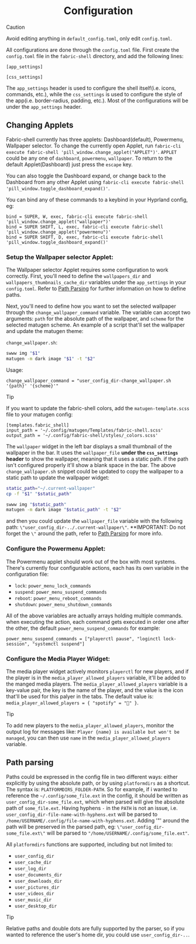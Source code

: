 <div align=center>

# Configuration

</div>

> [!CAUTION]
> Avoid editing anything in `default_config.toml`, only edit `config.toml`.

All configurations are done through the `config.toml` file. First create the `config.toml` file in the `fabric-shell` directory, and add the following lines:
```
[app_settings]

[css_settings]

```
The `app_settings` header is used to configure the shell itself(i.e. icons, commands, etc.), while the `css_settings` is used to configure the style of the app(i.e. border-radius, padding, etc.). Most of the configurations will be under the `app_settings` header.

## Changing Applets
Fabric-shell currently has three applets: Dashboard(default), Powermenu, Wallpaper selector.
To change the currently open Applet, run `fabric-cli execute fabric-shell 'pill_window.change_applet("APPLET")'`. `APPLET` could be any one of `dashboard`, `powermenu`, `wallpaper`. To return to the default Applet(Dashboard) just press the `escape` key.

You can also toggle the Dashboard expand, or change back to the Dashboard from any other Applet using `fabric-cli execute fabric-shell 'pill_window.toggle_dashboard_expand()'`.

You can bind any of these commands to a keybind in your Hyprland config, eg:
```
bind = SUPER, W, exec, fabric-cli execute fabric-shell 'pill_window.change_applet("wallpaper")'
bind = SUPER SHIFT, L, exec, fabric-cli execute fabric-shell 'pill_window.change_applet("powermenu")'
bind = SUPER SHIFT, D, exec, fabric-cli execute fabric-shell 'pill_window.toggle_dashboard_expand()'
```

### Setup the Wallpaper selector Applet:

The Wallpaper selector Applet requires some configuration to work correctly. First, you'll need to define the `wallpapers_dir` and `wallpapers_thumbnails_cache_dir` variables under the `app_settings` in your `config.toml`. Refer to [Path Parsing](#path-parsing) for further information on how to define paths.

Next, you'll need to define how you want to set the selected wallpaper through the `change_wallpaper_command` variable. The variable can accept two arguments: `path` for the absolute path of the wallpaper, and `scheme` for the selected matugen scheme. An example of a script that'll set the wallpaper and update the matugen theme:

`change_wallpaper.sh`:
```sh
swww img "$1"
matugen -m dark image "$1" -t "$2"
```
Usage: 
```
change_wallpaper_command = "user_config_dir-change_wallpaper.sh '{path}' '{scheme}'"
```

> [!TIP]
> If you want to update the fabric-shell colors, add the `matugen-template.scss` file to your matugen config:
> ```
> [templates.fabric_shell]
> input_path = '~/.config/matugen/Templates/fabric-shell.scss'
> output_path = '~/.config/fabric-shell/styles/_colors.scss'
> ```

The `wallpaper` widget in the left bar displays a small thumbnail of the wallpaper in the bar. It uses the `wallpaper_file` **under the `css_settings` header** to show the wallpaper, meaning that it uses a static path. if the path isn't configured properly it'll show a blank space in the bar. The above `change_wallpaper.sh` snippet could be updated to copy the wallpaper to a static path to update the wallpaper widget:

```sh
static_path="~/.current-wallpaper"
cp -f "$1" "$static_path"

swww img "$static_path"
matugen -m dark image "$static_path" -t "$2"
```

and then you could update the `wallpaper_file` variable with the following path: `\"user_config_dir-../.current-wallpaper\"`. **IMPORTANT: Do not forget the `\"` around the path, refer to [Path Parsing](#path-parsing) for more info.

### Configure the Powermenu Applet:

The Powermenu applet should work out of the box with most systems. There's currently four configurable actions, each has its own variable in the configuration file:
- `lock`: `power_menu_lock_commands`
- `suspend`: `power_menu_suspend_commands`
- `reboot`: `power_menu_reboot_commands`
- `shutdown`: `power_menu_shutdown_commands`

All of the above variables are actually arrays holding multiple commands. when executing the action, each command gets executed in order one after the other, the default `power_menu_suspend_commands` for example:
```
power_menu_suspend_commands = ["playerctl pause", "loginctl lock-session", "systemctl suspend"]
```

### Configure the Media Player Widget:

The media player widget actively monitors `playerctl` for new players, and if the player is in the `media_player_allowed_players` variable, it'll be added to the manged media players. The `media_player_allowed_players` variable is a key-value pair, the key is the name of the player, and the value is the icon that'll be used for this palyer in the tabs. The default value is: `media_player_allowed_players = { "spotify" = "󰓇" }`.

> [!TIP]
> To add new players to the `media_player_allowed_players`, monitor the output log for messages like: `Player {name} is available but won't be managed`, you can then use `name` in the `media_player_allowed_players` variable.

## Path parsing

Paths could be expressed in the config file in two different ways: either explicitly by using the absolute path, or by using `platformdirs` as a shortcut. The syntax is: `PLATFORMDIRS_FOLDER-PATH`. So for example, if i wanted to reference the `~/.config/some_file.ext` in the config, it should be written as `user_config_dir-some_file.ext`, which when parsed will give the absolute path of `some_file.ext`. Having hyphens `-` in the `PATH` is not an issue, i.e. `user_config_dir-file-name-with-hyphens.ext` will be parsed to `/home/USERNAME/.config/file-name-with-hyphens.ext`. Adding '\"' around the path will be preserved in the parsed path, eg: `\"user_config_dir-some_file.ext\"` will be parsed to `"/home/USERNAME/.config/some_file.ext"`.

All `platformdirs` functions are supported, including but not limited to:
- `user_config_dir`
- `user_cache_dir`
- `user_log_dir`
- `user_documents_dir`
- `user_downloads_dir`
- `user_pictures_dir`
- `user_videos_dir`
- `user_music_dir`
- `user_desktop_dir`

> [!TIP]
> Relative paths and double dots are fully supported by the parser, so if you wanted to reference the user's home dir, you could use `user_config_dir-..`.
